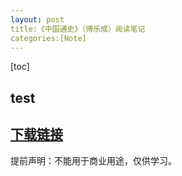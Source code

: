 ```yaml
---
layout:	post
title:《中国通史》（傅乐成）阅读笔记
categories:[Note]
---
```


[toc]

## test









## [下载链接]()

提前声明：不能用于商业用途，仅供学习。